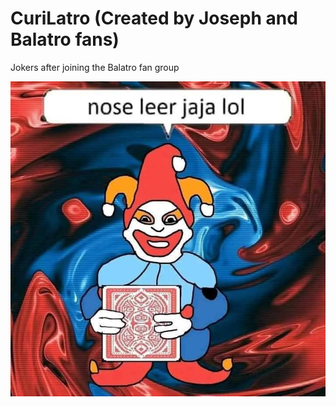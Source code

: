 # CuriLatro (Created by Joseph and Balatro fans)
Jokers after joining the Balatro fan group

![image](https://raw.githubusercontent.com/JosephPB0909/CuriLatro/c4d6c701fabbce031a142cb5a9a3f8a7fcc23f50/Curi1.jpg)

